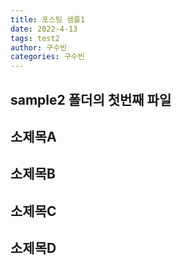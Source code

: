```yaml
---
title: 포스팅 샘플1
date: 2022-4-13
tags: test2
author: 구수빈
categories: 구수빈
---
```

## sample2 폴더의 첫번째 파일

## 소제목A

## 소제목B

## 소제목C

## 소제목D
